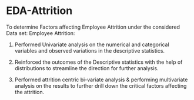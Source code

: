 # EDA-Attrition
To determine Factors affecting Employee Attrition under the considered Data set: Employee Attrition:
  
  1) Performed Univariate analysis on the numerical and categorical variables and observed variations in the descriptive statistics.
  
  2) Reinforced the outcomes of the Descriptive statistics with the help of distributions to streamline the direction for further analysis.  
  
  3) Performed attrition centric bi-variate analysis & performing multivariate analysis on the results to further drill down the critical factors affecting the attrition.
